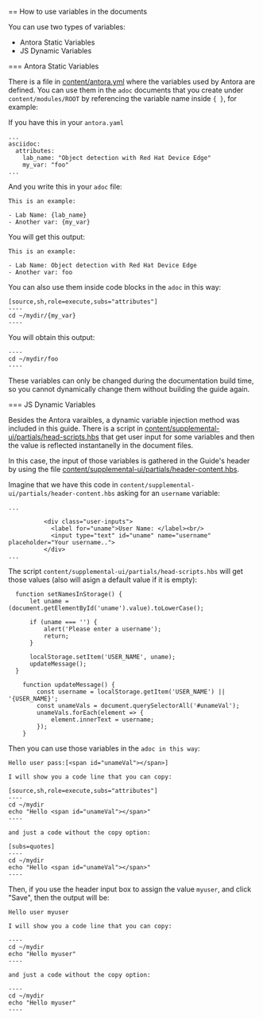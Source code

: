 == How to use variables in the documents

You can use two types of variables:
- Antora Static Variables
- JS Dynamic Variables


=== Antora Static Variables

There is a file in [content/antora.yml](content/antora.yml) where the variables used by Antora are defined. You can use them in the `adoc` documents that you create under `content/modules/ROOT` by referencing the variable name inside `{ }`, for example: 

If you have this in your `antora.yaml`

```
...
asciidoc:
  attributes:
    lab_name: "Object detection with Red Hat Device Edge"
    my_var: "foo"
...
```

And you write this in your `adoc` file:


```
This is an example:

- Lab Name: {lab_name}
- Another var: {my_var}
```

You will get this output:

```
This is an example:

- Lab Name: Object detection with Red Hat Device Edge
- Another var: foo
```

You can also use them inside code blocks in the `adoc` in this way:

```
[source,sh,role=execute,subs="attributes"]
----
cd ~/mydir/{my_var}
----
```

You will obtain this output:

```
----
cd ~/mydir/foo
----
``` 


These variables can only be changed during the documentation build time, so you cannot dynamically change them without building the guide again.


=== JS Dynamic Variables

Besides the Antora varaibles, a dynamic variable injection method was included in this guide. There is a script in [content/supplemental-ui/partials/head-scripts.hbs](content/supplemental-ui/partials/head-scripts.hbs) that get user input for some variables and then the value is reflected instantanelly in the document files.

In this case, the input of those variables is gathered in the Guide's header by using the file [content/supplemental-ui/partials/header-content.hbs](content/supplemental-ui/partials/header-content.hbs).

Imagine that we have this code in `content/supplemental-ui/partials/header-content.hbs` asking for an `username` variable:

```
...

          <div class="user-inputs">
            <label for="uname">User Name: </label><br/>
            <input type="text" id="uname" name="username" placeholder="Your username..">
          </div>
...
```

The script `content/supplemental-ui/partials/head-scripts.hbs` will get those values (also will asign a default value if it is empty):

```
  function setNamesInStorage() {
      let uname = (document.getElementById('uname').value).toLowerCase();

      if (uname === '') {
          alert('Please enter a username');
          return;
      }

      localStorage.setItem('USER_NAME', uname);
      updateMessage();
  }

    function updateMessage() {
        const username = localStorage.getItem('USER_NAME') || '{USER_NAME}';
        const unameVals = document.querySelectorAll('#unameVal');
        unameVals.forEach(element => {
            element.innerText = username;
        });       
    }
```

Then you can use those variables in the `adoc in this way`:

```
Hello user pass:[<span id="unameVal"></span>] 

I will show you a code line that you can copy: 

[source,sh,role=execute,subs="attributes"]
----
cd ~/mydir
echo "Hello <span id="unameVal"></span>"
----

and just a code without the copy option: 

[subs=quotes]
----
cd ~/mydir
echo "Hello <span id="unameVal"></span>"
----
```

Then, if you use the header input box to assign the value `myuser`, and click "Save", then the output will be:

```
Hello user myuser 

I will show you a code line that you can copy: 

----
cd ~/mydir
echo "Hello myuser"
----

and just a code without the copy option: 

----
cd ~/mydir
echo "Hello myuser"
----
```

